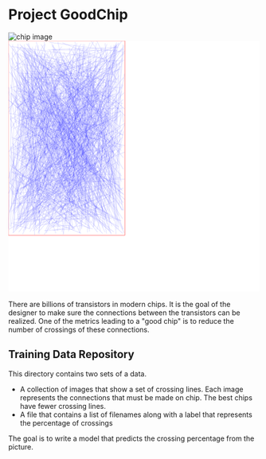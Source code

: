 # Project GoodChip
![chip image](chip.jpeg)
![connection image](./images/t0.svg)

There are billions of transistors in modern chips. It is the goal of the designer to make sure the connections between the transistors can be realized.
One of the metrics leading to a "good chip" is to reduce the number of crossings of these connections.

## Training Data Repository
This directory contains two sets of a data. 
- A collection of images that show a set of crossing lines. Each image represents the connections that must be made on chip. The best chips have fewer crossing lines. 
- A file that contains a list of filenames along with a label that represents the percentage of crossings

The goal is to write a model that predicts the crossing percentage from the picture. 
